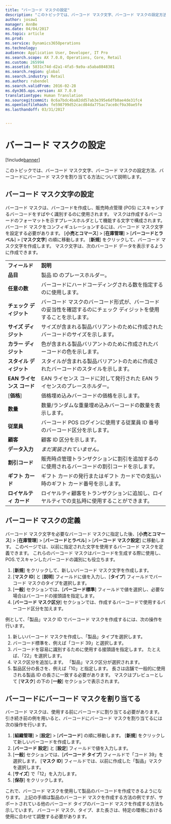 ```yaml
---
title: "バーコード マスクの設定"
description: "このトピックでは、バーコード マスク文字、バーコード マスクの設定方法、バーコードにバーコード マスクを割り当てる方法について説明します。"
author: josaw1
manager: AnnBe
ms.date: 04/04/2017
ms.topic: article
ms.prod: 
ms.service: Dynamics365Operations
ms.technology: 
audience: Application User, Developer, IT Pro
ms.search.scope: AX 7.0.0, Operations, Core, Retail
ms.custom: 265994
ms.assetid: 5831c74d-d2a1-4fa5-9a9a-a5aba8848381
ms.search.region: global
ms.search.industry: Retail
ms.author: rubendel
ms.search.validFrom: 2016-02-28
ms.dyn365.ops.version: AX 7.0.0
translationtype: Human Translation
ms.sourcegitcommit: 0c6a7bdc4ba82dd57ab3e395e6dfb0ae4de31fc4
ms.openlocfilehash: fe598799d52cacd84da775ac7ace8cf9a30ae5fe
ms.lasthandoff: 03/31/2017


---
```


# <a name="set-up-bar-code-masks"></a>バーコード マスクの設定

[!include[banner](includes/banner.md)]


このトピックでは、バーコード マスク文字、バーコード マスクの設定方法、バーコードにバーコード マスクを割り当てる方法について説明します。

<a name="set-up-bar-code-mask-characters"></a>バーコード マスク文字の設定
-------------------------------

バーコード マスクは、バーコードを作成し、販売時点管理 (POS) にスキャンするバーコードをすばやく識別するのに使用されます。 マスクは作成するバーコードのフォーマットを示すプレースホルダとして機能する文字で構成されます。 バーコード マスクをコンフィギュレーションするには、バーコード マスク文字を設定する必要があります。 [**小売とコマース**] &gt; [**在庫管理**] &gt; [**バーコードとラベル**] &gt; [**マスク文字**] の順に移動します。 [**新規**] をクリックして、バーコード マスク文字を作成します。 マスク文字は、次のバーコード データを表示するように作成できます。

|                      |                                                                                                                 |
|----------------------|-----------------------------------------------------------------------------------------------------------------|
| **フィールド**            | **説明**                                                                                                 |
| **品目**          | 製品 ID のプレースホルダー。                                                                                     |
| **任意の数**       | バーコードにハードコーディングされる数を指定するのに使用します。                                                  |
| **チェック ディジット**      | バーコード マスクのバーコード形式が、バーコードの妥当性を確認するのにチェック ディジットを使用することを示します。 |
| **サイズ ディジット**       | サイズが含まれる製品バリアントのために作成されたバーコードのサイズを示します。                                 |
| **カラー ディジット**      | 色が含まれる製品バリアントのために作成されたバーコードの色を示します。                               |
| **スタイル ディジット**      | スタイルが含まれる製品バリアントのために作成されたバーコードのスタイルを示します。                             |
| **EAN ライセンス コード** | EAN ライセンス コードに対して発行された EAN ライセンスのプレースホルダー。                                                       |
| [**価格**]            | 価格埋め込みバーコードの価格を示します。                                                                   |
| **数量**         | 数量/ランダムな重量埋め込みバーコードの数量を表示します。                                                |
| **従業員**         | バーコード POS ログインに使用する従業員 ID 番号のバーコード区分を示します。                                  |
| **顧客**         | 顧客 ID 区分を示します。                                                                                  |
| **データ入力**       | *まだ実装されていません。*                                                                                          |
| **割引コード**    | 販売時点管理トランザクションに割引を追加するのに使用されるバーコードの割引コードを示します。             |
| **ギフト カード**        | ギフト カードの発行またはギフト カードでの支払い時のギフト カード番号を示します。                                               |
| **ロイヤルティ カード**     | ロイヤルティ顧客をトランザクションに追加し、ロイヤルティでの支払時に使用することができます。                             |

## <a name="define-bar-code-masks"></a>バーコード マスクの定義
バーコード マスク文字を必要なバーコード マスクに指定した後、[**小売とコマース**] &gt; [**在庫管理**] &gt; [**バーコードとラベル**] &gt; [**バーコード マスク設定**] に移動します。 このページでは、以前に指定された文字を使用するバーコード マスクを定義できます。 これらのバーコード マスクはバーコードを生成する際に使用し、POS.でスキャンしたバーコードの識別にも役立ちます。

1.  [**新規**] をクリックして、新しいバーコード マスク文字を作成します。
2.  [**マスク ID**] と [**説明**] フィールドに値を入力し、[**タイプ**] フィールドでバーコード マスクのタイプを選択します。
3.  [**一般**] セクションでは、[**バーコード標準**] フィールドで値を選択し、必要な場合はバーコードの接頭語を指定します。
4.  [**バーコード マスク区分**] セクションでは、作成するバーコードで使用するバーコード区分を加えます。

例として、「製品」マスク ID でバーコード マスクを作成するには、次の操作を行います。

1.  新しいバーコード マスクを作成し、「製品」タイプを選択します。
2.  バーコード標準を、例えば「コード 39」と選択します。
3.  バーコードを容易に識別するために使用する接頭語を指定します。 たとえば、「22」を選択します。
4.  マスク区分を追加します。 「製品」マスク区分が選択されます。
5.  製品区分の長さを、例えば「10」と指定します。 長さは店舗で一般的に使用される製品 ID の長さに一致する必要があります。 マスクはプレビューとして [**マスク**] の下の [**一般**] セクションで表示されます。

## <a name="assign-bar-code-masks-to-bar-codes"></a>バーコードにバーコード マスクを割り当てる
バーコード マスクは、使用する前にバーコードに割り当てる必要があります。 引き続き前の例を用いると、バーコードにバーコード マスクを割り当てるには次の操作を行います。

1.  [**組織管理**] &gt; [**設定**] &gt; [**バーコード**] の順に移動します。 [**新規**] をクリックして新しいバーコードを作成します。
2.  [**バーコード** **設定**] と [**設定**] フィールドで値を入力します。
3.  [**一般**] セクションでは、[**バーコード タイプ**] フィールドで「コード 39」を選択します。 [**マスク** **ID**] フィールドでは、以前に作成した「製品」マスクを選択します。
4.  [**サイズ**] で「12」を入力します。
5.  [**保存**] をクリックします。

これで、バーコード マスクを使用して製品のバーコードを作成できるようになります。 上記の手順は製品のバーコード マスクを作成する方法の例ですが、サポートされている他のバーコード タイプのバーコード マスクを作成する方法も示しています。 バーコード マスク、タイプ、また長さは、特定の環境における使用に合わせて調整する必要があります。




